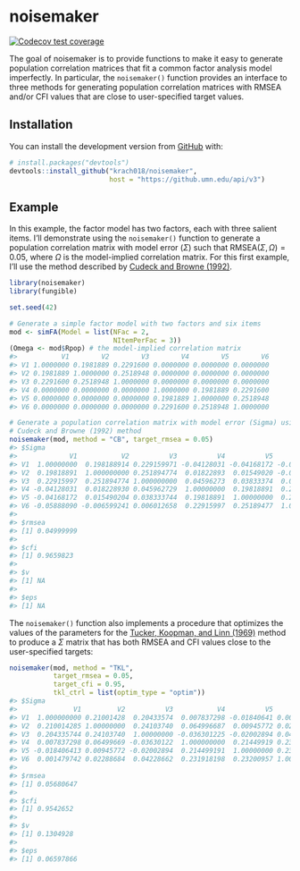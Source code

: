 
<!-- README.md is generated from README.Rmd. Please edit that file -->

# noisemaker

<!-- badges: start -->

[![Codecov test
coverage](https://codecov.io/gh/krach018/noisemaker/branch/master/graph/badge.svg)](https://codecov.io/gh/krach018/noisemaker?branch=master)
<!-- badges: end -->

The goal of noisemaker is to provide functions to make it easy to
generate population correlation matrices that fit a common factor
analysis model imperfectly. In particular, the `noisemaker()` function
provides an interface to three methods for generating population
correlation matrices with RMSEA and/or CFI values that are close to
user-specified target values.

## Installation

You can install the development version from
[GitHub](https://github.com/) with:

``` r
# install.packages("devtools")
devtools::install_github("krach018/noisemaker", 
                         host = "https://github.umn.edu/api/v3")
```

## Example

In this example, the factor model has two factors, each with three
salient items. I’ll demonstrate using the `noisemaker()` function to
generate a population correlation matrix with model error (*Σ*) such
that RMSEA(*Σ*, *Ω*) = 0.05, where *Ω* is the model-implied correlation
matrix. For this first example, I’ll use the method described by [Cudeck
and Browne (1992)](https://doi-org.ezp1.lib.umn.edu/10.1007/BF02295424).

``` r
library(noisemaker)
library(fungible)

set.seed(42)

# Generate a simple factor model with two factors and six items
mod <- simFA(Model = list(NFac = 2,
                          NItemPerFac = 3))
(Omega <- mod$Rpop) # the model-implied correlation matrix
#>           V1        V2        V3        V4        V5        V6
#> V1 1.0000000 0.1981889 0.2291600 0.0000000 0.0000000 0.0000000
#> V2 0.1981889 1.0000000 0.2518948 0.0000000 0.0000000 0.0000000
#> V3 0.2291600 0.2518948 1.0000000 0.0000000 0.0000000 0.0000000
#> V4 0.0000000 0.0000000 0.0000000 1.0000000 0.1981889 0.2291600
#> V5 0.0000000 0.0000000 0.0000000 0.1981889 1.0000000 0.2518948
#> V6 0.0000000 0.0000000 0.0000000 0.2291600 0.2518948 1.0000000

# Generate a population correlation matrix with model error (Sigma) using the
# Cudeck and Browne (1992) method
noisemaker(mod, method = "CB", target_rmsea = 0.05)
#> $Sigma
#>             V1           V2          V3          V4          V5           V6
#> V1  1.00000000  0.198188914 0.229159971 -0.04128031 -0.04168172 -0.058880903
#> V2  0.19818891  1.000000000 0.251894774  0.01822893  0.01549020 -0.006599241
#> V3  0.22915997  0.251894774 1.000000000  0.04596273  0.03833374  0.006012658
#> V4 -0.04128031  0.018228930 0.045962729  1.00000000  0.19818891  0.229159971
#> V5 -0.04168172  0.015490204 0.038333744  0.19818891  1.00000000  0.251894774
#> V6 -0.05888090 -0.006599241 0.006012658  0.22915997  0.25189477  1.000000000
#> 
#> $rmsea
#> [1] 0.04999999
#> 
#> $cfi
#> [1] 0.9659823
#> 
#> $v
#> [1] NA
#> 
#> $eps
#> [1] NA
```

The `noisemaker()` function also implements a procedure that optimizes
the values of the parameters for the [Tucker, Koopman, and Linn
(1969)](https://doi-org.ezp1.lib.umn.edu/10.1007/BF02290601) method to
produce a *Σ* matrix that has both RMSEA and CFI values close to the
user-specified targets:

``` r
noisemaker(mod, method = "TKL", 
           target_rmsea = 0.05, 
           target_cfi = 0.95,
           tkl_ctrl = list(optim_type = "optim"))
#> $Sigma
#>              V1         V2          V3           V4          V5          V6
#> V1  1.000000000 0.21001428  0.20433574  0.007837298 -0.01840641 0.001479742
#> V2  0.210014285 1.00000000  0.24103740  0.064996687  0.00945772 0.022886835
#> V3  0.204335744 0.24103740  1.00000000 -0.036301225 -0.02002894 0.042286624
#> V4  0.007837298 0.06499669 -0.03630122  1.000000000  0.21449919 0.231918198
#> V5 -0.018406413 0.00945772 -0.02002894  0.214499191  1.00000000 0.232009574
#> V6  0.001479742 0.02288684  0.04228662  0.231918198  0.23200957 1.000000000
#> 
#> $rmsea
#> [1] 0.05680647
#> 
#> $cfi
#> [1] 0.9542652
#> 
#> $v
#> [1] 0.1304928
#> 
#> $eps
#> [1] 0.06597866
```
